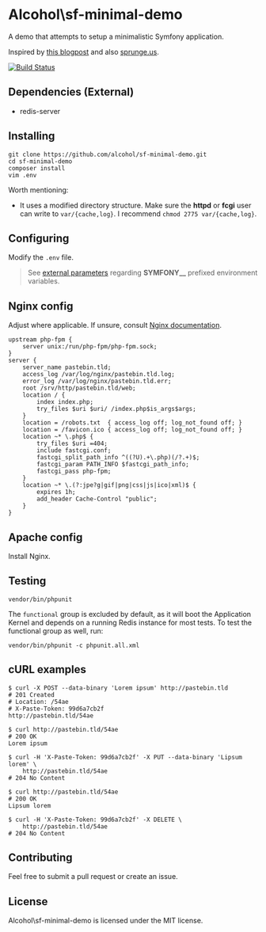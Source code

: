 # Alcohol\sf-minimal-demo

A demo that attempts to setup a minimalistic Symfony application.

Inspired by [this blogpost](http://www.whitewashing.de/2014/10/26/symfony_all_the_things_web.html) and also [sprunge.us](http://sprunge.us).

[![Build Status](https://img.shields.io/travis/alcohol/sf-minimal-demo/master.svg?style=flat-square)](https://travis-ci.org/alcohol/sf-minimal-demo)


## Dependencies (External)

* redis-server


## Installing

```
git clone https://github.com/alcohol/sf-minimal-demo.git
cd sf-minimal-demo
composer install
vim .env
```

Worth mentioning:
* It uses a modified directory structure. Make sure the **httpd** or **fcgi**
  user can write to `var/{cache,log}`. I recommend `chmod 2775 var/{cache,log}`.


## Configuring

Modify the `.env` file.

> See [external parameters](http://symfony.com/doc/current/cookbook/configuration/external_parameters.html)
> regarding **SYMFONY__** prefixed environment variables.


## Nginx config

Adjust where applicable. If unsure, consult [Nginx documentation](http://nginx.org/en/docs/).

``` Nginx
upstream php-fpm {
    server unix:/run/php-fpm/php-fpm.sock;
}
server {
    server_name pastebin.tld;
    access_log /var/log/nginx/pastebin.tld.log;
    error_log /var/log/nginx/pastebin.tld.err;
    root /srv/http/pastebin.tld/web;
    location / {
        index index.php;
        try_files $uri $uri/ /index.php$is_args$args;
    }
    location = /robots.txt  { access_log off; log_not_found off; }
    location = /favicon.ico { access_log off; log_not_found off; }
    location ~* \.php$ {
        try_files $uri =404;
        include fastcgi.conf;
        fastcgi_split_path_info ^((?U).+\.php)(/?.+)$;
        fastcgi_param PATH_INFO $fastcgi_path_info;
        fastcgi_pass php-fpm;
    }
    location ~* \.(?:jpe?g|gif|png|css|js|ico|xml)$ {
        expires 1h;
        add_header Cache-Control "public";
    }
}
```

## Apache config

Install Nginx.


## Testing

```
vendor/bin/phpunit
```

The `functional` group is excluded by default, as it will boot the Application
Kernel and depends on a running Redis instance for most tests. To test the
functional group as well, run:

```
vendor/bin/phpunit -c phpunit.all.xml
```


## cURL examples

``` Shell
$ curl -X POST --data-binary 'Lorem ipsum' http://pastebin.tld
# 201 Created
# Location: /54ae
# X-Paste-Token: 99d6a7cb2f
http://pastebin.tld/54ae

$ curl http://pastebin.tld/54ae
# 200 OK
Lorem ipsum

$ curl -H 'X-Paste-Token: 99d6a7cb2f' -X PUT --data-binary 'Lipsum lorem' \
    http://pastebin.tld/54ae
# 204 No Content

$ curl http://pastebin.tld/54ae
# 200 OK
Lipsum lorem

$ curl -H 'X-Paste-Token: 99d6a7cb2f' -X DELETE \
    http://pastebin.tld/54ae
# 204 No Content
```


## Contributing

Feel free to submit a pull request or create an issue.


## License

Alcohol\sf-minimal-demo is licensed under the MIT license.
